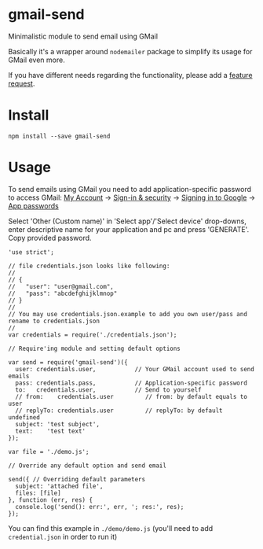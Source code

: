 # gmail-send
Minimalistic module to send email using GMail 

Basically it's a wrapper around `nodemailer` package to simplify its usage for GMail even more.

If you have different needs regarding the functionality, please add a [feature request](https://github.com/alykoshin/gmail-send/issues).

# Install

````
npm install --save gmail-send
````

# Usage

To send emails using GMail you need to add application-specific password to access GMail:
[My Account](https://myaccount.google.com/) -> [Sign-in & security](https://myaccount.google.com/security) -> [Signing in to Google](https://myaccount.google.com/security#signin) -> [App passwords](https://security.google.com/settings/security/apppasswords?utm_source=OGB&pli=1)

Select 'Other (Custom name)' in 'Select app'/'Select device' drop-downs, enter descriptive name for your application and pc and press 'GENERATE'.
Copy provided password.

````
'use strict';

// file credentials.json looks like following:
//
// {
//   "user": "user@gmail.com",
//   "pass": "abcdefghijklmnop"
// }
//
// You may use credentials.json.example to add you own user/pass and rename to credentials.json
//
var credentials = require('./credentials.json');

// Require'ing module and setting default options

var send = require('gmail-send')({
  user: credentials.user,           // Your GMail account used to send emails
  pass: credentials.pass,           // Application-specific password
  to:   credentials.user,           // Send to yourself
  // from:    credentials.user         // from: by default equals to user
  // replyTo: credentials.user         // replyTo: by default undefined
  subject: 'test subject',
  text:    'test text'
});

var file = './demo.js';

// Override any default option and send email

send({ // Overriding default parameters
  subject: 'attached file',
  files: [file]
}, function (err, res) {
  console.log('send(): err:', err, '; res:', res);
});
````

You can find this example in ````./demo/demo.js```` (you'll need to add ````credential.json```` in order to run it)
